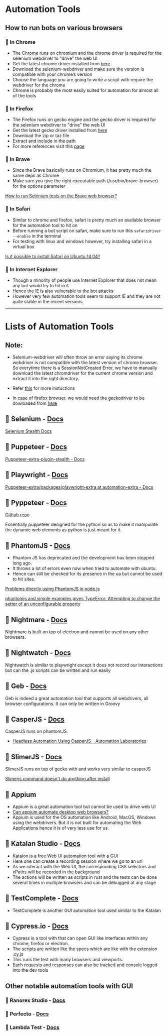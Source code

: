 # Automation Tools

## How to run bots on various browsers

### 🔻 In Chrome

- The Chrome runs on chromium and the chrome driver is required for the selenium webdirver to "drive" the web UI 
- Get the latest chrome driver installed from [here](https://chromedriver.storage.googleapis.com/index.html)
- Download the selenium-webdriver and make sure the version is compatible with your chrome’s version
- Choose the language you are going to write a script with require the webdriver for the chrome
- Chrome is probably the most easily suited for automation for almost all of the tools

### 🔻 In Firefox

- The Firefox runs on gecko engine and the gecko driver is required for the selenium webdirver to "drive" the web UI 
- Get the latest gecko driver installed from [here](https://github.com/mozilla/geckodriver/releases/)
- Download the zip or taz file
- Extract and include in the path
- For more references visit this [page](https://askubuntu.com/questions/870530/how-to-install-geckodriver-in-ubuntu)

### 🔻 In Brave

- Since the Brave basically runs on Chromium, it has pretty much the same deps as Chrome
- Make sure you give the right executable path (/usr/bin/brave-browser) for the options parameter

[How to run Selenium tests on the Brave web browser?](https://stackoverflow.com/questions/47158434/how-to-run-selenium-tests-on-the-brave-web-browser)

### 🔻 In Safari

- Similar to chrome and firefox, safari is pretty much an available browser for the automation tool to hit on
- Before running a bot script on safari, make sure to run this  `safaridriver --enable` in the terminal
- For testing with linux and windows however, try installing safari in a virtual box

[Is it possible to install Safari on Ubuntu 14.04?](https://askubuntu.com/questions/676496/is-it-possible-to-install-safari-on-ubuntu-14-04)

### 🔻 In Internet Explorer

- Though a minority of people use Internet Explorer that does not mean any bot would try to hit in it
- Hence the IE is also vulnerable to the bot attacks
- However very few automation tools seem to support IE and they are not quite stable in the recent versions

***

# Lists of Automation Tools

## Note:

- Selenium-webdriver will often throw an error saying its chrome webdriver is not compatible with the latest version of chrome browser. So everytime there is a SessionNotCreated Error, we have to manually download the latest chromdriver for the current chrome version and extract it into the right directory. 

- Refer [this](https://medium.com/fusionqa/selenium-webdriver-error-sessionnotcreatederror-session-not-created-this-version-of-7b3a8acd7072) for more instuctions

- In case of firefox browser, we would need the geckodriver to be dowloaded from [here](https://github.com/mozilla/geckodriver/releases/)


## 🔻 **Selenium** - [Docs](https://www.selenium.dev/documentation/webdriver/)

[Selenium Stealth Docs](https://github.com/diprajpatra/selenium-stealth)

## 🔻 **Puppeteer** - [Docs](https://pptr.dev/)

[Puppeteer-extra-plugin-stealth - Docs](https://www.npmjs.com/package/puppeteer-extra-plugin-stealth)

## 🔻 **Playwright** - [Docs](https://playwright.dev/docs/intro)

[Puppeteer-extra/packages/playwright-extra at automation-extra - Docs](https://github.com/berstend/puppeteer-extra/tree/automation-extra/packages/playwright-extra#readme)

## 🔻 **Pyppeteer** - [Docs](https://pyppeteer.github.io/pyppeteer/reference.html)

[Github repo](https://github.com/pyppeteer/pyppeteer)

Essentially puppeteer designed for the python so as to make it manipulate the dynamic web elements as python is just meant for it.

## 🔻 **PhantomJS** - [Docs](https://phantomjs.org/)

- Phantom JS has deprecated and the development has been stopped long ago. 
- It throws a lot of errors even now when tried to automate with ubuntu. 
- Hence can still be checked for its presence in the ua but cannot be used to hit sites.

[Problems directly using PhantomJS in node.js](https://stackoverflow.com/questions/15487321/problems-directly-using-phantomjs-in-node-js)

[phantomjs and simple examples gives TypeError: Attempting to change the setter of an unconfigurable property](https://stackoverflow.com/questions/60593099/phantomjs-and-simple-examples-gives-typeerror-attempting-to-change-the-setter-o)

## 🔻 **Nightmare** - [Docs](https://github.com/segmentio/nightmare)

Nightmare is built on top of electron and cannot be used on any other browsers.

## 🔻 **Nightwatch** - [Docs](https://nightwatchjs.org/guide/quickstarts/create-and-run-a-nightwatch-test.html)

Nightwatch is similar to playwright except it does not record our interactions but can the .js scripts can be written and run easily

## 🔻 **Geb** - [Docs](https://www.gebish.org/)

Geb is indeed a great automation tool that supports all webdrivers, all browser configurations. It can only be written in Groovy 

## 🔻 **CasperJS** - [Docs](https://www.casperjs.org/)

CasperJS runs on phantomJS.

- [Headless Automation Using CasperJS - Automation Laboratories](https://www.automationlaboratories.com/headless-automation/headless-automation-using-casperjs/)

## 🔻 **SlimerJS** - [Docs](https://docs.slimerjs.org/current/index.html)

SlimerJS runs on top of gecko with and works very similar to casperJS

[Slimerjs command doesn't do anything after install](https://stackoverflow.com/questions/29145538/slimerjs-command-doesnt-do-anything-after-install)

## 🔻 **Appium**

- Appium is a great automation tool but cannot be used to drive web UI
- [Can appium automate desktop web browsers?](https://discuss.appium.io/t/can-appium-automate-desktop-web-browsers/746)
- Appium is used for the OS automation like Android, MacOS, Windows using the webdrivers. But it is not built for automating the Web Applications hence it is of very less use for us.

## 🔻 Katalan Studio - [Docs](https://docs.katalon.com/docs/katalon-studio-enterprise/welcome-to-katalon-studio)

- Katalon is a free Web UI automation tool with a GUI
- Here one can create a recording session where we go to an url
- As we interact with the Web UI, the corresponding CSS selectors and xPaths will be recorded in the background 
- The actions will be written as scripts in rust and the tests can be done several times in multiple browsers and can be debugged at any stage

## 🔻 **TestComplete** - [Docs](https://support.smartbear.com/testcomplete/docs/app-testing/web/general/about.html)

- TestComplete is another GUI automation tool used similar to the Katalan

## 🔻 **Cypress.io** - [Docs](https://docs.cypress.io/guides/getting-started/installing-cypress#What-you-ll-learn)

- Cypress is a tool with that can open GUI like interfaces within any chrome, firefox or electron.
- The scripts are written like the specs which are like with the extension .cy.js 
- This runs the test with many browsers and viewports.
- Each requests and responses can also be tracked and console logged into the dev tools

## Other notable automation tools with GUI

### 🔻 **Ranorex Studio** - [Docs](https://www.ranorex.com/help/latest/ranorex-studio-fundamentals/ranorex-studio/introduction/)

### 🔻 **Perfecto** - [Docs](https://help.perfecto.io/perfecto-get-started/content/perfecto/get-started/home-get-started.htm)

### 🔻 **Lambda Test** - [Docs](https://www.lambdatest.com/support/docs/)
